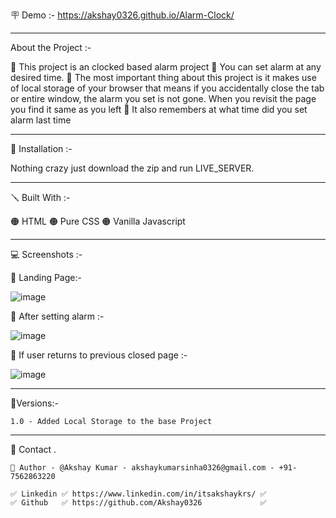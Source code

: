 🪧 Demo :- https://akshay0326.github.io/Alarm-Clock/

---

About the Project :-

🔴 This project is an clocked based alarm project
🔴 You can set alarm at any desired time.
🔴 The most important thing about this project is it makes use of local storage of your browser that means if you accidentally close the tab or entire
window, the alarm you set is not gone. When you revisit the page you find it same as you left
🔴 It also remembers at what time did you set alarm last time

---

📐 Installation :-

Nothing crazy just download the zip and run LIVE_SERVER.

---

🪛 Built With :-

🟠 HTML
🟠 Pure CSS
🟠 Vanilla Javascript

---

💻 Screenshots :-

🔴 Landing Page:-

![image](https://user-images.githubusercontent.com/62291769/199785631-1233a11d-f8a7-4d6f-8492-dac15ccec554.png)

🔴 After setting alarm :-

![image](https://user-images.githubusercontent.com/62291769/199785952-0040a58f-55e0-4b96-bdce-f02676ca5d2a.png)

🔴 If user returns to previous closed page :-

![image](https://user-images.githubusercontent.com/62291769/199786054-7af178f0-c78b-49cb-889a-b3a4853023ca.png)

---

🚦Versions:-

    1.0 - Added Local Storage to the base Project

---

🙎 Contact .

    🔗 Author - @Akshay Kumar - akshaykumarsinha0326@gmail.com - +91-7562863220

    ✅ Linkedin ✅ https://www.linkedin.com/in/itsakshaykrs/ ✅
    ✅ Github   ✅ https://github.com/Akshay0326             ✅
